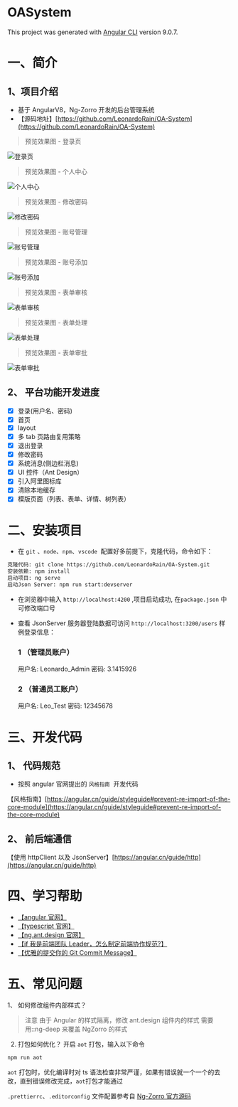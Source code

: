 # OASystem

This project was generated with [Angular CLI](https://github.com/angular/angular-cli) version 9.0.7.

# 一、简介

## 1、项目介绍

- 基于 AngularV8，Ng-Zorro 开发的后台管理系统
- 【源码地址】[https://github.com/LeonardoRain/OA-System](https://github.com/LeonardoRain/OA-System)

> 预览效果图 - 登录页

![登录页](./src/assets/screenShots/登录页.png)

> 预览效果图 - 个人中心

![个人中心](./src/assets/screenShots/个人中心.png)

> 预览效果图 - 修改密码

![修改密码](./src/assets/screenShots/修改密码.png)

> 预览效果图 - 账号管理

![账号管理](./src/assets/screenShots/账号管理.png)

> 预览效果图 - 账号添加

![账号添加](./src/assets/screenShots/账号添加.png)

> 预览效果图 - 表单审核

![表单审核](./src/assets/screenShots/表单审核.png)

> 预览效果图 - 表单处理

![表单处理](./src/assets/screenShots/表单处理.png)

> 预览效果图 - 表单审批

![表单审批](./src/assets/screenShots/表单审批.png)

## 2、 平台功能开发进度

- [x] 登录(用户名、密码)
- [x] 首页
- [x] layout
- [x] 多 tab 页路由复用策略
- [x] 退出登录
- [x] 修改密码
- [x] 系统消息(侧边栏消息)
- [x] UI 控件（Ant Design）
- [x] 引入阿里图标库
- [x] 清除本地缓存
- [x] 模版页面（列表、表单、详情、树列表）

# 二、安装项目

- 在 `git` 、`node`、`npm`、`vscode`  配置好多前提下，克隆代码，命令如下：

```bash
克隆代码: git clone https://github.com/LeonardoRain/OA-System.git
安装依赖: npm install
启动项目: ng serve
启动Json Server: npm run start:devserver
```

- 在浏览器中输入 `http://localhost:4200` ,项目启动成功, 在`package.json` 中可修改端口号
- 查看 JsonServer 服务器登陆数据可访问 `http://localhost:3200/users`
  样例登录信息：

  ### 1 （管理员账户）

  用户名: Leonardo_Admin
  密码: 3.1415926

  ### 2 （普通员工账户）

  用户名: Leo_Test
  密码: 12345678

# 三、开发代码

<a name="98245d55"></a>

## 1、 代码规范

- 按照 angular 官网提出的 `风格指南`  开发代码

【风格指南】[https://angular.cn/guide/styleguide#prevent-re-import-of-the-core-module](https://angular.cn/guide/styleguide#prevent-re-import-of-the-core-module)

## 2、 前后端通信

【使用 httpClient 以及 JsonServer】[https://angular.cn/guide/http](https://angular.cn/guide/http)

# 四、学习帮助

- [【angular 官网】](https://angular.cn/docs)
- [【typescript 官网】](http://www.typescriptlang.org/index.html)<br/>
- [【ng.ant.design 官网】](https://ng.ant.design/docs/introduce/zh)
- [【if 我是前端团队 Leader，怎么制定前端协作规范?】](https://juejin.im/post/5d3a7134f265da1b5d57f1ed#heading-18)
- [【优雅的提交你的 Git Commit Message】](https://zhuanlan.zhihu.com/p/34223150)

# 五、常见问题

1、 如何修改组件内部样式？

> 注意 由于 Angular 的样式隔离，修改 ant.design 组件内的样式 需要用::ng-deep 来覆盖 NgZorro 的样式

2. 打包如何优化？
   开启 `aot` 打包，输入以下命令

```bash
npm run aot
```

`aot` 打包时，优化编译时对 ts 语法检查非常严谨，如果有错误就一个一个的去改，直到错误修改完成，`aot`打包才能通过

`.prettierrc`、`.editorconfig` 文件配置参考自 [Ng-Zorro 官方源码](https://github.com/NG-ZORRO/ng-zorro-antd/blob/master/.editorconfig)
